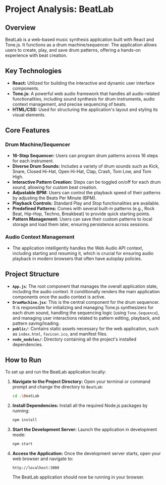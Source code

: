 # Project Analysis: BeatLab

## Overview
BeatLab is a web-based music synthesis application built with React and Tone.js. It functions as a drum machine/sequencer. The application allows users to create, play, and save drum patterns, offering a hands-on experience with beat creation.

## Key Technologies
*   **React:** Utilized for building the interactive and dynamic user interface components.
*   **Tone.js:** A powerful web audio framework that handles all audio-related functionalities, including sound synthesis for drum instruments, audio context management, and precise sequencing of beats.
*   **HTML/CSS:** Used for structuring the application's layout and styling its visual elements.

## Core Features

### Drum Machine/Sequencer
*   **16-Step Sequencer:** Users can program drum patterns across 16 steps for each instrument.
*   **Diverse Drum Sounds:** Includes a variety of drum sounds such as Kick, Snare, Closed Hi-Hat, Open Hi-Hat, Clap, Crash, Tom Low, and Tom High.
*   **Interactive Pattern Creation:** Steps can be toggled on/off for each drum sound, allowing for custom beat creation.
*   **Adjustable BPM:** Users can control the playback speed of their patterns by adjusting the Beats Per Minute (BPM).
*   **Playback Controls:** Standard Play and Stop functionalities are available.
*   **Predefined Patterns:** Comes with several built-in patterns (e.g., Rock Beat, Hip-Hop, Techno, Breakbeat) to provide quick starting points.
*   **Pattern Management:** Users can save their custom patterns to local storage and load them later, ensuring persistence across sessions.

### Audio Context Management
*   The application intelligently handles the Web Audio API context, including starting and resuming it, which is crucial for ensuring audio playback in modern browsers that often have autoplay policies.

## Project Structure

*   **`App.js`**: The root component that manages the overall application state, including the audio context. It conditionally renders the main application components once the audio context is active.
*   **`DrumMachine.jsx`**: This is the central component for the drum sequencer. It is responsible for initializing and managing Tone.js synthesizers for each drum sound, handling the sequencing logic (using `Tone.Sequence`), and managing user interactions related to pattern editing, playback, and pattern saving/loading.
*   **`public/`**: Contains static assets necessary for the web application, such as `index.html`, `favicon.ico`, and manifest files.
*   **`node_modules/`**: Directory containing all the project's installed dependencies.

## How to Run

To set up and run the BeatLab application locally:

1.  **Navigate to the Project Directory:**
    Open your terminal or command prompt and change the directory to `BeatLab`:
    ```bash
    cd .\BeatLab
    ```

2.  **Install Dependencies:**
    Install all the required Node.js packages by running:
    ```bash
    npm install
    ```

3.  **Start the Development Server:**
    Launch the application in development mode:
    ```bash
    npm start
    ```

4.  **Access the Application:**
    Once the development server starts, open your web browser and navigate to:
    ```
    http://localhost:3000
    ```
    The BeatLab application should now be running in your browser.